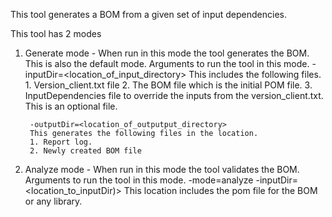 This tool generates a BOM from a given set of input dependencies.

This tool has 2 modes
1. Generate mode - When run in this mode the tool generates the BOM. This is also the default mode.
Arguments to run the tool in this mode.
        -inputDir=<location_of_input_directory>
		 This includes the following files.
		 1. Version_client.txt file 
		 2. The BOM file which is the initial POM file.
		 3. InputDependencies file to override the inputs from the version_client.txt. This is an optional file.

        -outputDir=<location_of_outputput_directory>
        This generates the following files in the location.
		1. Report log.
		2. Newly created BOM file

2. Analyze mode - When run in this mode the tool validates the BOM. 
Arguments to run the tool in this mode.
        -mode=analyze -inputDir=<location_to_inputDir)>
		This location includes the pom file for the BOM or any library.
